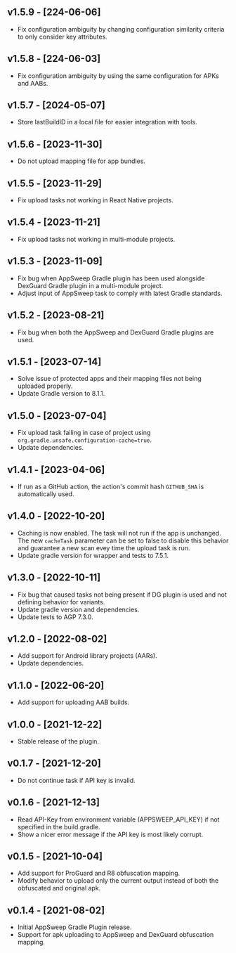 ## v1.5.9 - [224-06-06]
- Fix configuration ambiguity by changing configuration similarity criteria to only consider key attributes.

## v1.5.8 - [224-06-03]
- Fix configuration ambiguity by using the same configuration for APKs and AABs.

## v1.5.7 - [2024-05-07]
- Store lastBuildID in a local file for easier integration with tools.

## v1.5.6 - [2023-11-30]
- Do not upload mapping file for app bundles.

## v1.5.5 - [2023-11-29]
- Fix upload tasks not working in React Native projects.

## v1.5.4 - [2023-11-21]
- Fix upload tasks not working in multi-module projects.

## v1.5.3 - [2023-11-09]
- Fix bug when AppSweep Gradle plugin has been used alongside DexGuard Gradle plugin in a multi-module project.
- Adjust input of AppSweep task to comply with latest Gradle standards.

## v1.5.2 - [2023-08-21]
- Fix bug when both the AppSweep and DexGuard Gradle plugins are used.

## v1.5.1 - [2023-07-14]
- Solve issue of protected apps and their mapping files not being uploaded properly.
- Update Gradle version to 8.1.1.

## v1.5.0 - [2023-07-04]
- Fix upload task failing in case of project using `org.gradle.unsafe.configuration-cache=true`.
- Update dependencies.

## v1.4.1 - [2023-04-06]
- If run as a GitHub action, the action's commit hash `GITHUB_SHA` is automatically used.

## v1.4.0 - [2022-10-20]
- Caching is now enabled. The task will not run if the app is unchanged. The new `cacheTask` 
  parameter can be set to false to disable this behavior and guarantee a new scan evey time the upload
  task is run.
- Update gradle version for wrapper and tests to 7.5.1.

## v1.3.0 - [2022-10-11]
- Fix bug that caused tasks not being present if DG plugin is used and not defining behavior for variants.
- Update gradle version and dependencies.
- Update tests to AGP 7.3.0.

## v1.2.0 - [2022-08-02]
- Add support for Android library projects (AARs).
- Update dependencies.

## v1.1.0 - [2022-06-20]
- Add support for uploading AAB builds.

## v1.0.0 - [2021-12-22]
- Stable release of the plugin.

## v0.1.7 - [2021-12-20]
- Do not continue task if API key is invalid.

## v0.1.6 - [2021-12-13]
- Read API-Key from environment variable (APPSWEEP_API_KEY) if not specified in the build.gradle.
- Show a nicer error message if the API key is most likely corrupt.

## v0.1.5 - [2021-10-04]
- Add support for ProGuard and R8 obfuscation mapping.
- Modify behavior to upload only the current output instead of both the obfuscated and original apk.

## v0.1.4 - [2021-08-02]
- Initial AppSweep Gradle Plugin release.
- Support for apk uploading to AppSweep and DexGuard obfuscation mapping.
